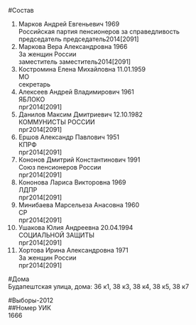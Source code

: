 #Состав  
1. Марков Андрей Евгеньевич 1969  
    Российская партия пенсионеров за справедливость  
    председатель председатель2014[2091]  
2. Маркова Вера Александровна 1966  
    За женщин России  
    заместитель заместитель2014[2091]  
3. Костромина Елена Михайловна 11.01.1959  
    МО  
    секретарь  
4. Алексеев Андрей Владимирович 1961  
    ЯБЛОКО  
    прг2014[2091]  
5. Данилов Максим Дмитриевич 12.10.1982  
    КОММУНИСТЫ РОССИИ  
    прг2014[2091]  
6. Ершов Александр Павлович 1951  
    КПРФ  
    прг2014[2091]  
7. Кононов Дмитрий Константинович 1991  
    Союз пенсионеров России  
    прг2014[2091]  
8. Кононова Лариса Викторовна 1969  
    ЛДПР  
    прг2014[2091]  
9. Минибаева Марсельеза Анасовна 1960  
    СР  
    прг2014[2091]  
10. Ушакова Юлия Андреевна 20.04.1994  
    СОЦИАЛЬНОЙ ЗАЩИТЫ  
    прг2014[2091]  
11. Хортова Ирина Александровна 1971  
    За женщин России  
    прг2014[2091]  
  
#Дома  
Будапештская улица, дома: 36 к1, 38 к3, 38 к4, 38 к5, 38 к7  
  
#Выборы-2012  
##Номер УИК  
1666  

